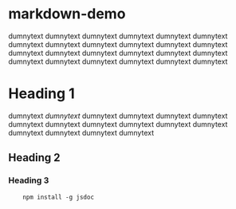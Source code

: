 # markdown-demo

dumnytext dumnytext dumnytext dumnytext dumnytext dumnytext dumnytext dumnytext 
dumnytext dumnytext dumnytext dumnytext dumnytext dumnytext dumnytext dumnytext 
dumnytext dumnytext dumnytext dumnytext dumnytext dumnytext dumnytext dumnytext 

Heading 1
=========

dumnytext  _dumnytext_ dumnytext dumnytext dumnytext dumnytext dumnytext dumnytext 
dumnytext dumnytext dumnytext dumnytext dumnytext dumnytext dumnytext dumnytext 


Heading 2
----------

### Heading 3

```
    npm install -g jsdoc
```